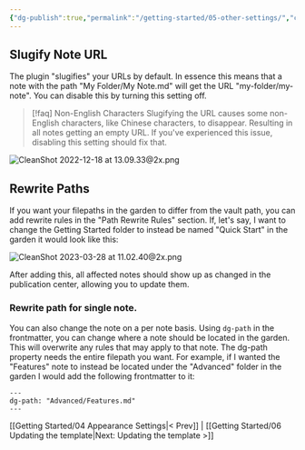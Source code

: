 ```yaml
---
{"dg-publish":true,"permalink":"/getting-started/05-other-settings/","created":"2022-11-09T21:29:15.130+01:00","updated":"2023-03-28T11:11:36.107+02:00"}
---
```



## Slugify Note URL
The plugin "slugifies" your URLs by default. In essence this means that a note with the path "My Folder/My Note.md" will get the URL "my-folder/my-note". 
You can disable this by turning this setting off. 

> [!faq] Non-English Characters
> Slugifying the URL causes some non-English characters, like Chinese characters, to disappear. Resulting in all notes getting an empty URL. If you've experienced this issue, disabling this setting should fix that.


![CleanShot 2022-12-18 at 13.09.33@2x.png](/img/user/img/CleanShot%202022-12-18%20at%2013.09.33@2x.png)

## Rewrite Paths
If you want your filepaths in the garden to differ from the vault path, you can add rewrite rules in the "Path Rewrite Rules" section. If, let's say, I want to change the Getting Started folder to instead be named "Quick Start" in the garden it would look like this:

![CleanShot 2023-03-28 at 11.02.40@2x.png](/img/user/CleanShot%202023-03-28%20at%2011.02.40@2x.png)

After adding this, all affected notes should show up as changed in the publication center, allowing you to update them. 

### Rewrite path for single note.
You can also change the note on a per note basis. Using `dg-path` in the frontmatter, you can change where a note should be located in the garden. This will overwrite any rules that may apply to that note. 
The dg-path property needs the entire filepath you want. For example, if I wanted the "Features" note to instead be located under the "Advanced" folder in the garden I would add the following frontmatter to it:

```
---
dg-path: "Advanced/Features.md"
---
```

 [[Getting Started/04 Appearance Settings\|< Prev]] | [[Getting Started/06 Updating the template\|Next: Updating the template >]]